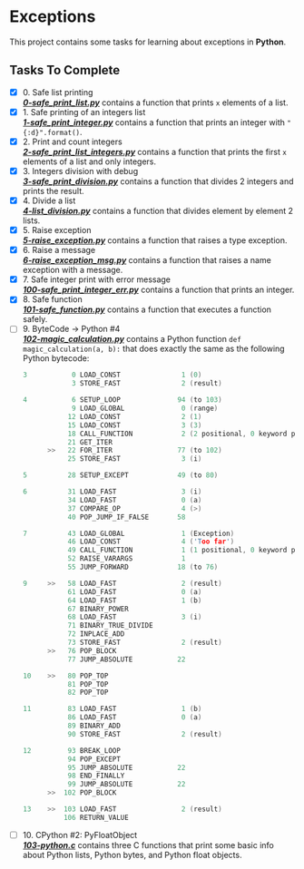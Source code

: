 # Exceptions

This project contains some tasks for learning about exceptions in **Python**.

## Tasks To Complete

+ [x] 0\. Safe list printing <br/>_**[0-safe_print_list.py](0-safe_print_list.py)**_  contains a function that prints `x` elements of a list.
+ [x] 1\. Safe printing of an integers list <br/>_**[1-safe_print_integer.py](1-safe_print_integer.py)**_  contains a function that prints an integer with `"{:d}".format()`.
+ [x] 2\. Print and count integers <br/>_**[2-safe_print_list_integers.py](2-safe_print_list_integers.py)**_  contains a function that prints the first `x` elements of a list and only integers.
+ [x] 3\. Integers division with debug <br/>_**[3-safe_print_division.py](3-safe_print_division.py)**_  contains a function that divides 2 integers and prints the result.
+ [x] 4\. Divide a list <br/>_**[4-list_division.py](4-list_division.py)**_  contains a function that divides element by element 2 lists.
+ [x] 5\. Raise exception <br/>_**[5-raise_exception.py](5-raise_exception.py)**_  contains a function that raises a type exception.
+ [x] 6\. Raise a message <br/>_**[6-raise_exception_msg.py](6-raise_exception_msg.py)**_  contains a function that raises a name exception with a message.
+ [x] 7\. Safe integer print with error message <br/>_**[100-safe_print_integer_err.py](100-safe_print_integer_err.py)**_  contains a function that prints an integer.
+ [x] 8\. Safe function <br/>_**[101-safe_function.py](101-safe_function.py)**_  contains a function that executes a function safely.
+ [ ] 9\. ByteCode -> Python #4 <br/>_**[102-magic_calculation.py](102-magic_calculation.py)**_ contains a Python function `def magic_calculation(a, b):` that does exactly the same as the following Python bytecode:
  ```c
  3           0 LOAD_CONST               1 (0)
              3 STORE_FAST               2 (result)

  4           6 SETUP_LOOP              94 (to 103)
              9 LOAD_GLOBAL              0 (range)
             12 LOAD_CONST               2 (1)
             15 LOAD_CONST               3 (3)
             18 CALL_FUNCTION            2 (2 positional, 0 keyword pair)
             21 GET_ITER
        >>   22 FOR_ITER                77 (to 102)
             25 STORE_FAST               3 (i)

  5          28 SETUP_EXCEPT            49 (to 80)

  6          31 LOAD_FAST                3 (i)
             34 LOAD_FAST                0 (a)
             37 COMPARE_OP               4 (>)
             40 POP_JUMP_IF_FALSE       58

  7          43 LOAD_GLOBAL              1 (Exception)
             46 LOAD_CONST               4 ('Too far')
             49 CALL_FUNCTION            1 (1 positional, 0 keyword pair)
             52 RAISE_VARARGS            1
             55 JUMP_FORWARD            18 (to 76)

  9     >>   58 LOAD_FAST                2 (result)
             61 LOAD_FAST                0 (a)
             64 LOAD_FAST                1 (b)
             67 BINARY_POWER
             68 LOAD_FAST                3 (i)
             71 BINARY_TRUE_DIVIDE
             72 INPLACE_ADD
             73 STORE_FAST               2 (result)
        >>   76 POP_BLOCK
             77 JUMP_ABSOLUTE           22

  10    >>   80 POP_TOP
             81 POP_TOP
             82 POP_TOP

  11         83 LOAD_FAST                1 (b)
             86 LOAD_FAST                0 (a)
             89 BINARY_ADD
             90 STORE_FAST               2 (result)

  12         93 BREAK_LOOP
             94 POP_EXCEPT
             95 JUMP_ABSOLUTE           22
             98 END_FINALLY
             99 JUMP_ABSOLUTE           22
        >>  102 POP_BLOCK

  13    >>  103 LOAD_FAST                2 (result)
            106 RETURN_VALUE
  ```
+ [ ] 10\. CPython #2: PyFloatObject <br/>_**[103-python.c](103-python.c)**_  contains three C functions that print some basic info about Python lists, Python bytes, and Python float objects.
